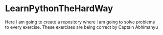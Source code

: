 # LearnPythonTheHardWay
Here I am going to create a repository where I am going to solve problems to every exercise.
These exercises are being correct by Captain Abhimanyu
